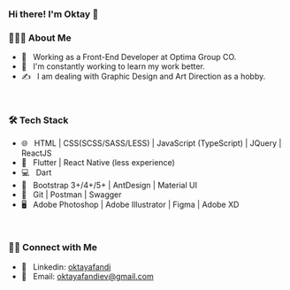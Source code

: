 ### Hi there! I'm Oktay 👋

<h3> 👨🏻‍💻 About Me </h3>

- 💼 &nbsp; Working as a Front-End Developer at Optima Group CO.
- 🌱 &nbsp; I'm constantly working to learn my work better.
- ✍️ &nbsp; I am dealing with Graphic Design and Art Direction as a hobby.

<br/>

<h3> 🛠 Tech Stack </h3>

- 🌐 &nbsp; HTML | CSS(SCSS/SASS/LESS) | JavaScript (TypeScript) | JQuery | ReactJS
- 📱 &nbsp; Flutter | React Native (less experience)
- 💻 &nbsp; Dart
- 🎨 &nbsp; Bootstrap 3+/4+/5+ | AntDesign | Material UI
- 🔧 &nbsp; Git | Postman | Swagger
- 🖥 &nbsp; Adobe Photoshop | Adobe Illustrator | Figma | Adobe XD

<br/>

<h3> 🤝🏻 Connect with Me </h3>

- 💬 &nbsp; Linkedin: <a href="https://www.linkedin.com/in/oktay-afandi-76365a209/">oktayafandi</a>
- 📩 &nbsp; Email: <a href="mailto:oktayafandiev@gmail.com">oktayafandiev@gmail.com</a>
